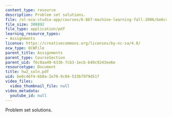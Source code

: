 ```yaml
---
content_type: resource
description: Problem set solutions.
file: /ol-ocw-studio-app/courses/6-867-machine-learning-fall-2006/be6c46f4bb8a2e709c04533b7979d51f_hw2_soln.pdf
file_size: 308892
file_type: application/pdf
learning_resource_types:
- Assignments
license: https://creativecommons.org/licenses/by-nc-sa/4.0/
ocw_type: OCWFile
parent_title: Assignments
parent_type: CourseSection
parent_uid: f6c0aa49-6336-7cb3-1ecb-b49c9243ee6e
resourcetype: Document
title: hw2_soln.pdf
uid: be6c46f4-bb8a-2e70-9c04-533b7979d51f
video_files:
  video_thumbnail_file: null
video_metadata:
  youtube_id: null
---
```

Problem set solutions.